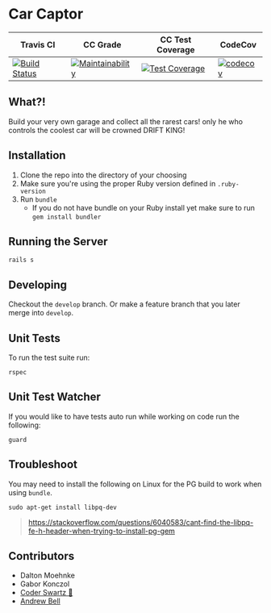 # Car Captor

| Travis CI | CC Grade | CC Test Coverage | CodeCov |
|---|---|---|---|
| [![Build Status](https://travis-ci.org/ctsstc/Car-Captor.svg?branch=develop)](https://travis-ci.org/ctsstc/Car-Captor) | [![Maintainability](https://api.codeclimate.com/v1/badges/a8ff100e58731888f6e2/maintainability)](https://codeclimate.com/github/ctsstc/Car-Captor/maintainability) | [![Test Coverage](https://api.codeclimate.com/v1/badges/a8ff100e58731888f6e2/test_coverage)](https://codeclimate.com/github/ctsstc/Car-Captor/test_coverage) | [![codecov](https://codecov.io/gh/ctsstc/Car-Captor/branch/develop/graph/badge.svg)](https://codecov.io/gh/ctsstc/Car-Captor) |

## What?!

Build your very own garage and collect all the rarest cars! only he who controls the coolest car will be crowned DRIFT KING!

## Installation

1. Clone the repo into the directory of your choosing
2. Make sure you're using the proper Ruby version defined in `.ruby-version`
3. Run `bundle`
   - If you do not have bundle on your Ruby install yet make sure to run `gem install bundler`

## Running the Server

```shell
rails s
```

## Developing

Checkout the `develop` branch. Or make a feature branch that you later merge into `develop`.

## Unit Tests

To run the test suite run:

```shell
rspec
```

## Unit Test Watcher

If you would like to have tests auto run while working on code run the following:

```shell
guard
```

## Troubleshoot

You may need to install the following on Linux for the PG build to work when using `bundle`.

```shell
sudo apt-get install libpq-dev
```

> <https://stackoverflow.com/questions/6040583/cant-find-the-libpq-fe-h-header-when-trying-to-install-pg-gem>

## Contributors

- Dalton Moehnke
- Gabor Konczol
- [Coder Swartz 🍊](https://github.com/ctsstc)
- [Andrew Bell](https://github.com/abell95)
